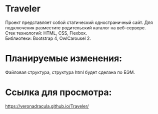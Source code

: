 # Traveler  
Проект представляет собой статический одностраничный сайт.
Для подключения разместите родительский каталог на веб-сервере.  
Стек технологий: HTML, CSS, Flexbox.  
Библиотеки: Bootstrap 4, OwlCarousel 2.   

# Планируемые изменения:
Файловая структура, структура html будет сделана по БЭМ.

# Ссылка для просмотра:
 https://veronadracula.github.io/Traveler/ 
